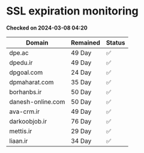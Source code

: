 # SSL expiration monitoring

**Checked on 2024-03-08 04:20**

| Domain | Remained | Status       |
|--------|----------|--------------|
| dpe.ac     | 49 Day   | ✅ |
| dpedu.ir     | 49 Day   | ✅ |
| dpgoal.com     | 24 Day   | ✅ |
| dpmaharat.com     | 35 Day   | ✅ |
| borhanbs.ir     | 50 Day   | ✅ |
| danesh-online.com     | 50 Day   | ✅ |
| ava-crm.ir     | 49 Day   | ✅ |
| darkoobjob.ir     | 76 Day   | ✅ |
| mettis.ir     | 29 Day   | ✅ |
| liaan.ir     | 34 Day   | ✅ |
